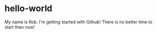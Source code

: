 # hello-world
My name is Rob. I'm getting started with Github! 
There is no better time to start then now! 
